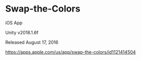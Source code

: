 # Swap-the-Colors
 iOS App

Unity v2018.1.6f  

Released August 17, 2016

https://apps.apple.com/us/app/swap-the-colors/id1121414504

